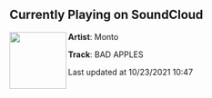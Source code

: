 ## Currently Playing on SoundCloud

[<img align="left" width="100" src="https://i1.sndcdn.com/artworks-0lBkuL09wO7MzhyC-PeG4Cg-t500x500.jpg">](https://soundcloud.com/monto-604833875/bad-apples?in_system_playlist=track-stations%3A1145585986)

**Artist**: Monto 

**Track**: BAD APPLES

Last updated at 10/23/2021 10:47
